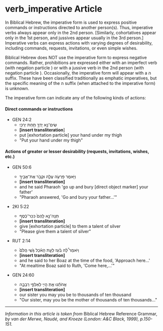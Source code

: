 # verb_imperative Article
In Biblical Hebrew, the imperative form is used to express positive commands or instructions directed to another person(s).  Thus, imperative verbs always appear only in the 2nd person.  [Similarly, cohortatives appear only in the 1st person, and jussives appear usually in the 3rd person.]  Imperative verbs can express actions with varying degrees of desirability, including commands, requests, invitations, or even simple wishes.

Biblical Hebrew does NOT use the imperative form to express negative commands.  Rather, prohibitions are expressed either with an imperfect verb (with negation particle ) or with a jussive verb in the 2nd person (with negation particle ).  Occasionally, the imperative form will appear with a ה suffix.  These have been classified traditionally as emphatic imperatives, but the specific meaning of the ה suffix (when attached to the imperative form) is unknown.

The imperative form can indicate any of the following kinds of actions:

#### Direct commands or instructions

* GEN 24:2
    *  שִֽׂים־נָ֥א יָדְךָ֖ תַּ֥חַת יְרֵכִֽי׃  
    *  **[insert transliteration**]
    *  put [exhortation particle] your hand under my thigh
    *  "Put your hand under my thigh"

#### Actions of greater or lesser desirability (requests, invitations, wishes, etc.)

* GEN 50:6
    *  וַיֹּ֖אמֶר פַּרְעֹ֑ה עֲלֵ֛ה וּקְבֹ֥ר אֶת־אָבִ֖יךָ  
    *  **[insert transliteration]**
    *  and he said Pharaoh 'go up and bury [direct object marker] your father'
    *  "Pharaoh answered, 'Go and bury your father...'"

* 2KI 5:22
    *  תְּנָה־נָּ֤א לָהֶם֙ כִּכַּר־כֶּ֔סֶף  
    *  **[insert transliteration]**
    *  give [exhortation particle] to them a talent of silver
    *  "Please give them a talent of silver"

* RUT 2:14
    *  וַיֹּאמֶר֩ לָ֨ה בֹ֜עַז לְעֵ֣ת הָאֹ֗כֶל גֹּ֤שִֽׁי הֲלֹם֙  
    *  **[insert transliteration]**
    *  and he said to her Boaz at the time of the food, 'Approach here...'
    *  "At mealtime Boaz said to Ruth, 'Come here,...'"

* GEN 24:60
    *  אֲחֹתֵ֕נוּ אַ֥תְּ הֲיִ֖י לְאַלְפֵ֣י רְבָבָ֑ה  
    *  **[insert transliteration]**
    *  our sister you may you be to thousands of ten thousand
    *  "Our sister, may you be the mother of thousands of ten thousands..."


-----

*Information in this article is taken from* Biblical Hebrew Reference Grammar, *by van der Merwe, Naudé, and Kroeze (London: A&C Black, 1999), p.150-151.*